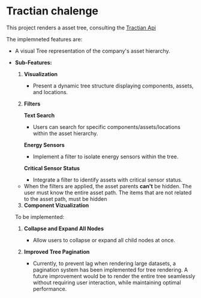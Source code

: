 # Tractian chalenge

This project renders a asset tree, consulting the [Tractian Api](fake-api.tractian.com) 

The implemneted features are:
- A visual Tree representation of the company's asset hierarchy.
- **Sub-Features:**
    1. **Visualization**
        - Present a dynamic tree structure displaying components, assets, and locations.
    2. **Filters**
        
        **Text Search**
        
        - Users can search for specific components/assets/locations within the asset hierarchy.
        
        **Energy Sensors**
        
        - Implement a filter to isolate energy sensors within the tree.
        
        **Critical Sensor Status**
        
        - Integrate a filter to identify assets with critical sensor status.
    - When the filters are applied, the asset parents **can't** be hidden. The user must know the entire asset path. The items that are not related to the asset path, must be hidden
      
    3. **Component Vizualization**

  To be implemented:
    1. **Collapse and Expand All Nodes**  
       - Allow users to collapse or expand all child nodes at once.
    
    2. **Improved Tree Pagination**  
       - Currently, to prevent lag when rendering large datasets, a pagination system has been
         implemented for tree rendering. A future improvement would be to render the entire tree seamlessly without requiring user interaction, while maintaining optimal performance.

        
